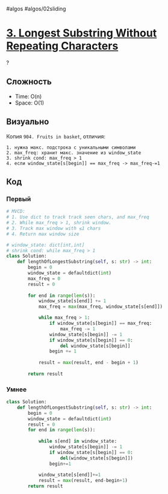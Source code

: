 #algos
#algos/02sliding

 
# [3. Longest Substring Without Repeating Characters](https://leetcode.com/problems/longest-substring-without-repeating-characters/)
?
## Сложность
* Time: O(n)
* Space: O(1)
## Визуально
Копия ``904. Fruits in basket``, отличия:
```
1. нужна макс. подстрока с уникальными символами
2. max_freq: хранит макс. значение из window_state
3. shrink cond: max_freq > 1
4. если window_state[s[begin]] == max_freq -> max_freq-=1
```
## Код
### Первый
```python
# MVCD:
# 1. Use dict to track track seen chars, and max_freq
# 2. While max_freq > 1, shrink window.
# 3. Track max window with ≤1 chars
# 4. Return max window size

# window_state: dict[int,int] 
# shrink cond: while max_freq > 1
class Solution:
    def lengthOfLongestSubstring(self, s: str) -> int:
        begin = 0
        window_state = defaultdict(int)
        max_freq = 0
        result = 0
        
        for end in range(len(s)):
            window_state[s[end]] += 1
            max_freq = max(max_freq, window_state[s[end]])

            while max_freq > 1:
                if window_state[s[begin]] == max_freq:
                    max_freq -= 1
                window_state[s[begin]] -= 1
                if window_state[s[begin]] == 0:
                    del window_state[s[begin]]
                begin += 1
            
            result = max(result, end - begin + 1)
        
        return result
```
### Умнее
```python
class Solution:
    def lengthOfLongestSubstring(self, s: str) -> int:
        begin = 0
        window_state = defaultdict(int)
        result = 0
        for end in range(len(s)):
            
            while s[end] in window_state:
                window_state[s[begin]] -= 1
                if window_state[s[begin]] == 0:
                    del(window_state[s[begin]])
                begin+=1
            
            window_state[s[end]]+=1
            result = max(result, end-begin+1)
        return result
```
<!--SR:!2025-07-05,3,250-->